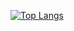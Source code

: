 [![Top Langs](https://github-readme-stats.vercel.app/api/top-langs/?username=noaleclaire)](https://github.com/anuraghazra/github-readme-stats)
